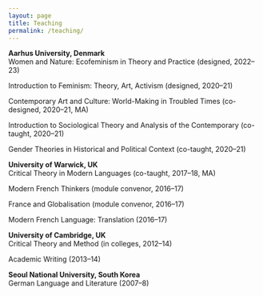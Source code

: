 ```yaml
---
layout: page
title: Teaching
permalink: /teaching/
---
```

**Aarhus University, Denmark**<br>
Women and Nature: Ecofeminism in Theory and Practice (designed, 2022–23)

Introduction to Feminism: Theory, Art, Activism (designed, 2020–21)

Contemporary Art and Culture: World-Making in Troubled Times (co-designed, 2020–21, MA)

Introduction to Sociological Theory and Analysis of the Contemporary (co-taught, 2020–21)

Gender Theories in Historical and Political Context (co-taught, 2020–21)

**University of Warwick, UK**<br>
Critical Theory in Modern Languages (co-taught, 2017–18, MA)	

Modern French Thinkers (module convenor, 2016–17)

France and Globalisation (module convenor, 2016–17)

Modern French Language: Translation (2016–17)

**University of Cambridge, UK**<br>
Critical Theory and Method (in colleges, 2012–14) 

Academic Writing (2013–14)

**Seoul National University, South Korea**<br> 
German Language and Literature (2007–8) 
